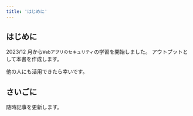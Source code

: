 ```yaml
---
title: 'はじめに'
---
```


## はじめに

2023/12 月から`Webアプリのセキュリティ`の学習を開始しました。
アウトプットとして本書を作成します。

他の人にも活用できたら幸いです。

## さいごに

随時記事を更新します。
